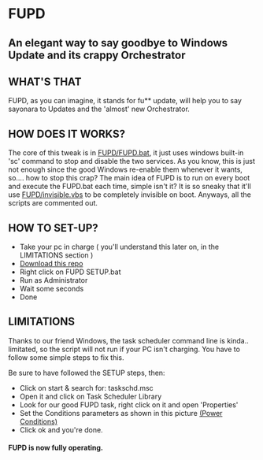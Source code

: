 # FUPD 
## An elegant way to say goodbye to Windows Update and its crappy Orchestrator

## WHAT'S THAT

FUPD, as you can imagine, it stands for fu** update, will help you to say sayonara to Updates and the 'almost' new Orchestrator.

## HOW DOES IT WORKS?

The core of this tweak is in [FUPD/FUPD.bat](https://github.com/masc-it/FUPD/blob/master/FUPD/FUPD.bat), it just uses windows built-in 'sc' command to stop and disable the two services.
As you know, this is just not enough since the good Windows re-enable them whenever it wants, so.... how to stop this crap?
The main idea of FUPD is to run on every boot and execute the FUPD.bat each time, simple isn't it?
It is so sneaky that it'll use [FUPD/invisible.vbs](https://github.com/masc-it/FUPD/blob/master/FUPD/invisible.vbs) to be completely invisible on boot.
Anyways, all the scripts are commented out.

## HOW TO SET-UP?

- Take your pc in charge ( you'll understand this later on, in the LIMITATIONS section )
- [Download this repo](https://github.com/masc-it/FUPD/archive/master.zip) 
- Right click on FUPD SETUP.bat
- Run as Administrator
- Wait some seconds
- Done

## LIMITATIONS 

Thanks to our friend Windows, the task scheduler command line is kinda.. limitated, so the script will not run if your PC isn't charging.
You have to follow some simple steps to fix this.

Be sure to have followed the SETUP steps, then:

- Click on start & search for: taskschd.msc
- Open it and click on Task Scheduler Library
- Look for our good FUPD task, right click on it and open 'Properties'
- Set the Conditions parameters as shown in this picture [(Power Conditions)](https://i.imgur.com/ipL5sh3.jpg)
- Click ok and you're done.


#### FUPD is now fully operating.
